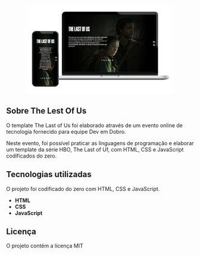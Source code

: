 <p align="center"><img src="imagens/the-last-of-us.png" width="400"></p>

## Sobre The Lest Of Us


O template The Last of Us foi elaborado através de um evento online de tecnologia fornecido para equipe Dev em Dobro. 

Neste evento, foi possível praticar as linguagens de programação e elaborar um template da série HBO, The Last of Uf, com HTML, CSS e JavaScript codificados do zero.


## Tecnologias utilizadas

O projeto foi codificado do zero com HTML, CSS e JavaScript.

- **HTML**
- **CSS**
- **JavaScript**

## Licença

O projeto contém a licença MIT